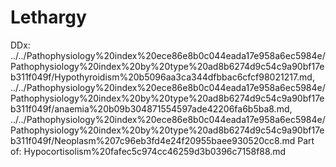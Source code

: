 # Lethargy

DDx: ../../Pathophysiology%20index%20ece86e8b0c044eada17e958a6ec5984e/Pathophysiology%20index%20by%20type%20ad8b6274d9c54c9a90bf17eb311f049f/Hypothyroidism%20b5096aa3ca344dfbbac6cfcf98021217.md, ../../Pathophysiology%20index%20ece86e8b0c044eada17e958a6ec5984e/Pathophysiology%20index%20by%20type%20ad8b6274d9c54c9a90bf17eb311f049f/anaemia%20b09b304871554597ade42206fa6b5ba8.md, ../../Pathophysiology%20index%20ece86e8b0c044eada17e958a6ec5984e/Pathophysiology%20index%20by%20type%20ad8b6274d9c54c9a90bf17eb311f049f/Neoplasm%207c96eb3fd4e24f20955baee930520cc8.md
Part of: Hypocortisolism%20fafec5c974cc46259d3b0396c7158f88.md
